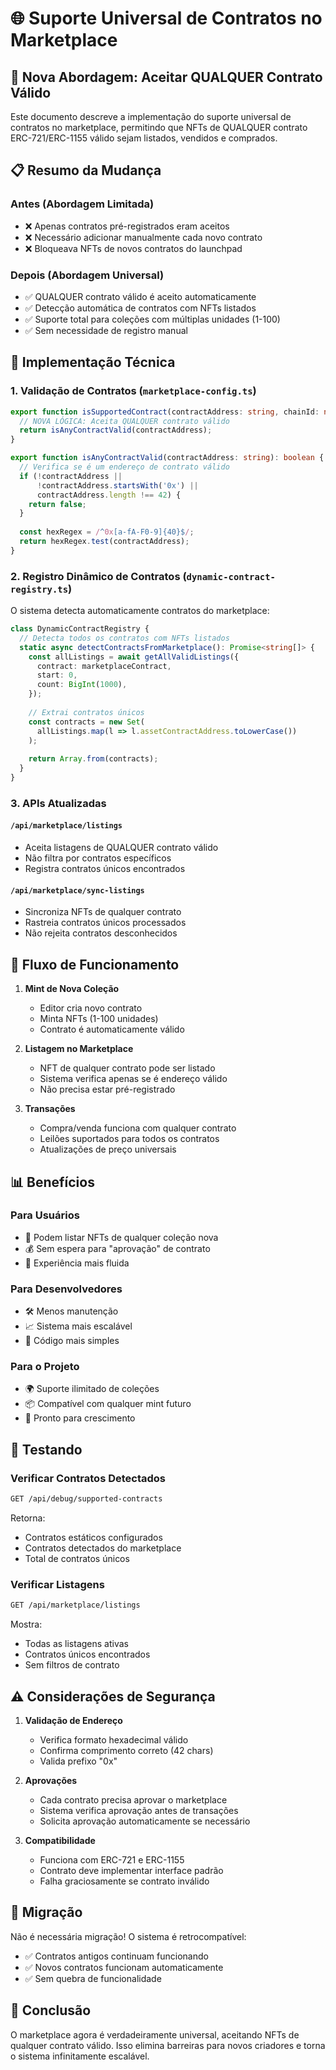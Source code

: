 # 🌐 Suporte Universal de Contratos no Marketplace

## 🎯 Nova Abordagem: Aceitar QUALQUER Contrato Válido

Este documento descreve a implementação do suporte universal de contratos no marketplace, permitindo que NFTs de QUALQUER contrato ERC-721/ERC-1155 válido sejam listados, vendidos e comprados.

## 📋 Resumo da Mudança

### Antes (Abordagem Limitada)
- ❌ Apenas contratos pré-registrados eram aceitos
- ❌ Necessário adicionar manualmente cada novo contrato
- ❌ Bloqueava NFTs de novos contratos do launchpad

### Depois (Abordagem Universal)
- ✅ QUALQUER contrato válido é aceito automaticamente
- ✅ Detecção automática de contratos com NFTs listados
- ✅ Suporte total para coleções com múltiplas unidades (1-100)
- ✅ Sem necessidade de registro manual

## 🔧 Implementação Técnica

### 1. **Validação de Contratos** (`marketplace-config.ts`)

```typescript
export function isSupportedContract(contractAddress: string, chainId: number): boolean {
  // NOVA LÓGICA: Aceita QUALQUER contrato válido
  return isAnyContractValid(contractAddress);
}

export function isAnyContractValid(contractAddress: string): boolean {
  // Verifica se é um endereço de contrato válido
  if (!contractAddress || 
      !contractAddress.startsWith('0x') || 
      contractAddress.length !== 42) {
    return false;
  }
  
  const hexRegex = /^0x[a-fA-F0-9]{40}$/;
  return hexRegex.test(contractAddress);
}
```

### 2. **Registro Dinâmico de Contratos** (`dynamic-contract-registry.ts`)

O sistema detecta automaticamente contratos do marketplace:

```typescript
class DynamicContractRegistry {
  // Detecta todos os contratos com NFTs listados
  static async detectContractsFromMarketplace(): Promise<string[]> {
    const allListings = await getAllValidListings({
      contract: marketplaceContract,
      start: 0,
      count: BigInt(1000),
    });
    
    // Extrai contratos únicos
    const contracts = new Set(
      allListings.map(l => l.assetContractAddress.toLowerCase())
    );
    
    return Array.from(contracts);
  }
}
```

### 3. **APIs Atualizadas**

#### `/api/marketplace/listings`
- Aceita listagens de QUALQUER contrato válido
- Não filtra por contratos específicos
- Registra contratos únicos encontrados

#### `/api/marketplace/sync-listings`
- Sincroniza NFTs de qualquer contrato
- Rastreia contratos únicos processados
- Não rejeita contratos desconhecidos

## 🚀 Fluxo de Funcionamento

1. **Mint de Nova Coleção**
   - Editor cria novo contrato
   - Minta NFTs (1-100 unidades)
   - Contrato é automaticamente válido

2. **Listagem no Marketplace**
   - NFT de qualquer contrato pode ser listado
   - Sistema verifica apenas se é endereço válido
   - Não precisa estar pré-registrado

3. **Transações**
   - Compra/venda funciona com qualquer contrato
   - Leilões suportados para todos os contratos
   - Atualizações de preço universais

## 📊 Benefícios

### Para Usuários
- 🎨 Podem listar NFTs de qualquer coleção nova
- 💰 Sem espera para "aprovação" de contrato
- 🚀 Experiência mais fluida

### Para Desenvolvedores
- 🛠️ Menos manutenção
- 📈 Sistema mais escalável
- 🔧 Código mais simples

### Para o Projeto
- 🌍 Suporte ilimitado de coleções
- 📦 Compatível com qualquer mint futuro
- 🎯 Pronto para crescimento

## 🧪 Testando

### Verificar Contratos Detectados
```bash
GET /api/debug/supported-contracts
```

Retorna:
- Contratos estáticos configurados
- Contratos detectados do marketplace
- Total de contratos únicos

### Verificar Listagens
```bash
GET /api/marketplace/listings
```

Mostra:
- Todas as listagens ativas
- Contratos únicos encontrados
- Sem filtros de contrato

## ⚠️ Considerações de Segurança

1. **Validação de Endereço**
   - Verifica formato hexadecimal válido
   - Confirma comprimento correto (42 chars)
   - Valida prefixo "0x"

2. **Aprovações**
   - Cada contrato precisa aprovar o marketplace
   - Sistema verifica aprovação antes de transações
   - Solicita aprovação automaticamente se necessário

3. **Compatibilidade**
   - Funciona com ERC-721 e ERC-1155
   - Contrato deve implementar interface padrão
   - Falha graciosamente se contrato inválido

## 📝 Migração

Não é necessária migração! O sistema é retrocompatível:
- ✅ Contratos antigos continuam funcionando
- ✅ Novos contratos funcionam automaticamente
- ✅ Sem quebra de funcionalidade

## 🎉 Conclusão

O marketplace agora é verdadeiramente universal, aceitando NFTs de qualquer contrato válido. Isso elimina barreiras para novos criadores e torna o sistema infinitamente escalável.